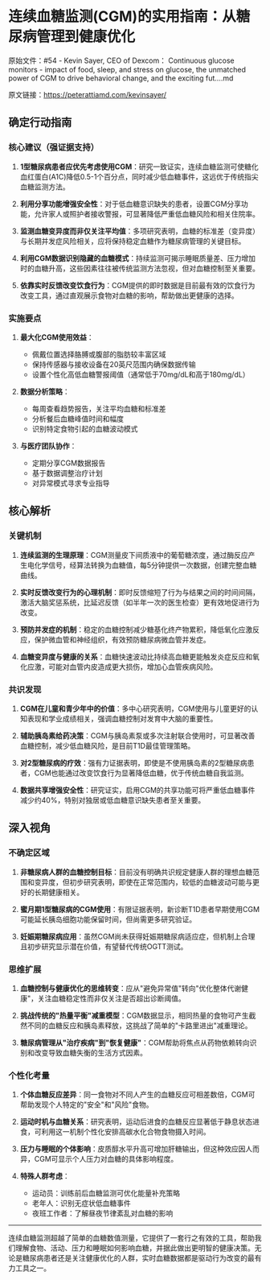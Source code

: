 # 连续血糖监测(CGM)的实用指南：从糖尿病管理到健康优化

原始文件：#54 - Kevin Sayer, CEO of Dexcom： Continuous glucose monitors - impact of food, sleep, and stress on glucose, the unmatched power of CGM to drive behavioral change, and the exciting fut….md

原文链接：https://peterattiamd.com/kevinsayer/

## 确定行动指南

### 核心建议（强证据支持）

1. **1型糖尿病患者应优先考虑使用CGM**：研究一致证实，连续血糖监测可使糖化血红蛋白(A1C)降低0.5-1个百分点，同时减少低血糖事件，这远优于传统指尖血糖监测方法。

2. **利用分享功能增强安全性**：对于低血糖意识缺失的患者，设置CGM分享功能，允许家人或照护者接收警报，可显著降低严重低血糖风险和相关住院率。

3. **监测血糖变异度而非仅关注平均值**：多项研究表明，血糖的标准差（变异度）与长期并发症风险相关，应将保持稳定血糖作为糖尿病管理的关键目标。

4. **利用CGM数据识别隐藏的血糖模式**：持续监测可揭示睡眠质量差、压力增加时的血糖升高，这些因素往往被传统监测方法忽视，但对血糖控制至关重要。

5. **依靠实时反馈改变饮食行为**：CGM提供的即时数据是目前最有效的饮食行为改变工具，通过直观展示食物对血糖的影响，帮助做出更健康的选择。

### 实施要点

1. **最大化CGM使用效益**：
   - 佩戴位置选择胳膊或腹部的脂肪较丰富区域
   - 保持传感器与接收设备在20英尺范围内确保数据传输
   - 设置个性化高低血糖警报阈值（通常低于70mg/dL和高于180mg/dL）

2. **数据分析策略**：
   - 每周查看趋势报告，关注平均血糖和标准差
   - 分析餐后血糖峰值时间和幅度
   - 识别特定食物引起的血糖波动模式

3. **与医疗团队协作**：
   - 定期分享CGM数据报告
   - 基于数据调整治疗计划
   - 对异常模式寻求专业指导

## 核心解析

### 关键机制

1. **连续监测的生理原理**：CGM测量皮下间质液中的葡萄糖浓度，通过酶反应产生电化学信号，经算法转换为血糖值，每5分钟提供一次数据，创建完整血糖曲线。

2. **实时反馈改变行为的心理机制**：即时反馈缩短了行为与结果之间的时间间隔，激活大脑奖惩系统，比延迟反馈（如半年一次的医生检查）更有效地促进行为改变。

3. **预防并发症的机制**：稳定的血糖控制减少糖基化终产物累积，降低氧化应激反应，保护微血管和神经组织，有效预防糖尿病微血管并发症。

4. **血糖变异度与健康的关系**：血糖快速波动比持续高血糖更能触发炎症反应和氧化应激，可能对血管内皮造成更大损伤，增加心血管疾病风险。

### 共识发现

1. **CGM在儿童和青少年中的价值**：多中心研究表明，CGM使用与儿童更好的认知表现和学业成绩相关，强调血糖控制对发育中大脑的重要性。

2. **辅助胰岛素给药决策**：CGM与胰岛素泵或多次注射联合使用时，可显著改善血糖控制，减少低血糖风险，是目前T1D最佳管理策略。

3. **对2型糖尿病的疗效**：强有力证据表明，即使是不使用胰岛素的2型糖尿病患者，CGM也能通过改变饮食行为显著降低血糖，优于传统血糖自我监测。

4. **数据共享增强安全性**：研究证实，启用CGM的共享功能可将严重低血糖事件减少约40%，特别对独居或低血糖意识缺失患者至关重要。

## 深入视角

### 不确定区域

1. **非糖尿病人群的血糖控制目标**：目前没有明确共识规定健康人群的理想血糖范围和变异度，但初步研究表明，即使在正常范围内，较低的血糖波动可能与更好的长期健康相关。

2. **蜜月期1型糖尿病的CGM使用**：有限证据表明，新诊断T1D患者早期使用CGM可能延长胰岛细胞功能保留时间，但尚需更多研究验证。

3. **妊娠期糖尿病应用**：虽然CGM尚未获得妊娠期糖尿病适应症，但机制上合理且初步研究显示潜在价值，有望替代传统OGTT测试。

### 思维扩展

1. **血糖控制与健康优化的思维转变**：应从"避免异常值"转向"优化整体代谢健康"，关注血糖稳定性而非仅关注是否超出诊断阈值。

2. **挑战传统的"热量平衡"减重模型**：CGM数据显示，相同热量的食物可产生截然不同的血糖反应和胰岛素释放，这挑战了简单的"卡路里进出"减重理论。

3. **糖尿病管理从"治疗疾病"到"恢复健康"**：CGM帮助将焦点从药物依赖转向识别和改变导致血糖失衡的生活方式因素。

### 个性化考量

1. **个体血糖反应差异**：同一食物对不同人产生的血糖反应可相差数倍，CGM可帮助发现个人特定的"安全"和"风险"食物。

2. **运动时机与血糖关系**：研究表明，运动后进食的血糖反应显著低于静息状态进食，可利用这一机制个性化安排高碳水化合物食物摄入时间。

3. **压力与睡眠的个体影响**：皮质醇水平升高可增加肝糖输出，但这种效应因人而异，CGM可显示个人压力对血糖的具体影响程度。

4. **特殊人群考虑**：
   - 运动员：训练前后血糖监测可优化能量补充策略
   - 老年人：识别无症状低血糖事件
   - 夜班工作者：了解昼夜节律紊乱对血糖的影响

---

连续血糖监测超越了简单的血糖数值测量，它提供了一套行之有效的工具，帮助我们理解食物、活动、压力和睡眠如何影响血糖，并据此做出更明智的健康决策。无论是糖尿病患者还是关注健康优化的人群，实时血糖数据都是驱动行为改变的最有力工具之一。